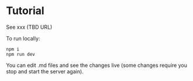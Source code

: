 # Tutorial

See xxx (TBD URL)

To run locally:

```
npm i
npm run dev
```

You can edit .md files and see the changes live (some changes require you stop and start the server again).
